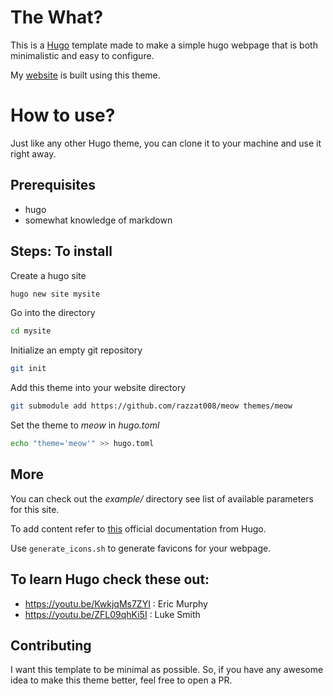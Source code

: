 # The What?

This is a [Hugo](gohugo.io) template made to make a simple hugo webpage that is
both minimalistic and easy to configure.

My [website](https://razzat008.github.io) is built using this theme.

# How to use?

Just like any other Hugo theme, you can clone it to your machine and use it
right away.

## Prerequisites

- hugo
- somewhat knowledge of markdown

## Steps: To install

Create a hugo site

```bash
hugo new site mysite
```

Go into the directory

```bash
cd mysite
```

Initialize an empty git repository

```bash
git init
```

Add this theme into your website directory

```bash
git submodule add https://github.com/razzat008/meow themes/meow
```

Set the theme to _meow_ in _hugo.toml_

```bash
echo "theme='meow'" >> hugo.toml
```

## More

You can check out the _example/_ directory see list of available parameters for
this site.

To add content refer to
[this](https://gohugo.io/getting-started/quick-start/#add-content) official
documentation from Hugo.

Use `generate_icons.sh` to generate favicons for your webpage.

## To learn Hugo check these out:

- https://youtu.be/KwkjqMs7ZYI : Eric Murphy
- https://youtu.be/ZFL09qhKi5I : Luke Smith

## Contributing

I want this template to be minimal as possible. So, if you have any awesome idea
to make this theme better, feel free to open a PR.
